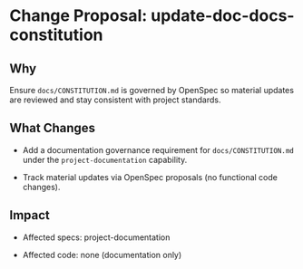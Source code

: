 # Change Proposal: update-doc-docs-constitution

## Why

Ensure `docs/CONSTITUTION.md` is governed by OpenSpec so material updates are reviewed and stay consistent with project standards.

## What Changes

- Add a documentation governance requirement for `docs/CONSTITUTION.md` under the `project-documentation` capability.

- Track material updates via OpenSpec proposals (no functional code changes).

## Impact

- Affected specs: project-documentation

- Affected code: none (documentation only)

